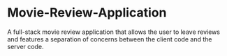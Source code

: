 # Movie-Review-Application
A full-stack movie review application that allows the user to leave reviews and features a separation of concerns between the client code and the server code.

